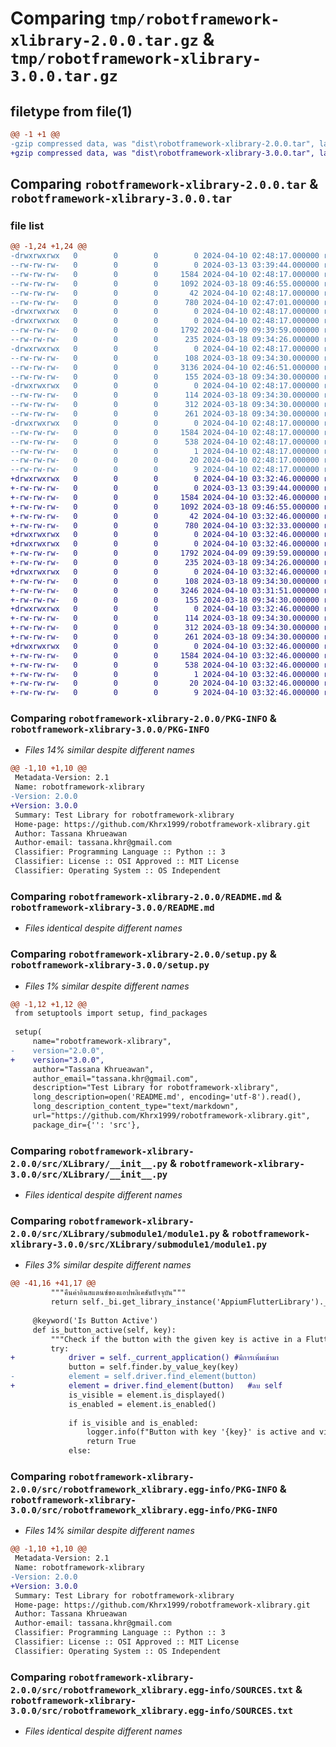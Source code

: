 # Comparing `tmp/robotframework-xlibrary-2.0.0.tar.gz` & `tmp/robotframework-xlibrary-3.0.0.tar.gz`

## filetype from file(1)

```diff
@@ -1 +1 @@
-gzip compressed data, was "dist\robotframework-xlibrary-2.0.0.tar", last modified: Wed Apr 10 02:48:17 2024, max compression
+gzip compressed data, was "dist\robotframework-xlibrary-3.0.0.tar", last modified: Wed Apr 10 03:32:46 2024, max compression
```

## Comparing `robotframework-xlibrary-2.0.0.tar` & `robotframework-xlibrary-3.0.0.tar`

### file list

```diff
@@ -1,24 +1,24 @@
-drwxrwxrwx   0        0        0        0 2024-04-10 02:48:17.000000 robotframework-xlibrary-2.0.0/
--rw-rw-rw-   0        0        0        0 2024-03-13 03:39:44.000000 robotframework-xlibrary-2.0.0/LICENSE
--rw-rw-rw-   0        0        0     1584 2024-04-10 02:48:17.000000 robotframework-xlibrary-2.0.0/PKG-INFO
--rw-rw-rw-   0        0        0     1092 2024-03-18 09:46:55.000000 robotframework-xlibrary-2.0.0/README.md
--rw-rw-rw-   0        0        0       42 2024-04-10 02:48:17.000000 robotframework-xlibrary-2.0.0/setup.cfg
--rw-rw-rw-   0        0        0      780 2024-04-10 02:47:01.000000 robotframework-xlibrary-2.0.0/setup.py
-drwxrwxrwx   0        0        0        0 2024-04-10 02:48:17.000000 robotframework-xlibrary-2.0.0/src/
-drwxrwxrwx   0        0        0        0 2024-04-10 02:48:17.000000 robotframework-xlibrary-2.0.0/src/XLibrary/
--rw-rw-rw-   0        0        0     1792 2024-04-09 09:39:59.000000 robotframework-xlibrary-2.0.0/src/XLibrary/__init__.py
--rw-rw-rw-   0        0        0      235 2024-03-18 09:34:26.000000 robotframework-xlibrary-2.0.0/src/XLibrary/main.py
-drwxrwxrwx   0        0        0        0 2024-04-10 02:48:17.000000 robotframework-xlibrary-2.0.0/src/XLibrary/submodule1/
--rw-rw-rw-   0        0        0      108 2024-03-18 09:34:30.000000 robotframework-xlibrary-2.0.0/src/XLibrary/submodule1/__init__.py
--rw-rw-rw-   0        0        0     3136 2024-04-10 02:46:51.000000 robotframework-xlibrary-2.0.0/src/XLibrary/submodule1/module1.py
--rw-rw-rw-   0        0        0      155 2024-03-18 09:34:30.000000 robotframework-xlibrary-2.0.0/src/XLibrary/submodule1/module2.py
-drwxrwxrwx   0        0        0        0 2024-04-10 02:48:17.000000 robotframework-xlibrary-2.0.0/src/XLibrary/submodule2/
--rw-rw-rw-   0        0        0      114 2024-03-18 09:34:30.000000 robotframework-xlibrary-2.0.0/src/XLibrary/submodule2/__init__.py
--rw-rw-rw-   0        0        0      312 2024-03-18 09:34:30.000000 robotframework-xlibrary-2.0.0/src/XLibrary/submodule2/module1.py
--rw-rw-rw-   0        0        0      261 2024-03-18 09:34:30.000000 robotframework-xlibrary-2.0.0/src/XLibrary/submodule2/module2.py
-drwxrwxrwx   0        0        0        0 2024-04-10 02:48:17.000000 robotframework-xlibrary-2.0.0/src/robotframework_xlibrary.egg-info/
--rw-rw-rw-   0        0        0     1584 2024-04-10 02:48:17.000000 robotframework-xlibrary-2.0.0/src/robotframework_xlibrary.egg-info/PKG-INFO
--rw-rw-rw-   0        0        0      538 2024-04-10 02:48:17.000000 robotframework-xlibrary-2.0.0/src/robotframework_xlibrary.egg-info/SOURCES.txt
--rw-rw-rw-   0        0        0        1 2024-04-10 02:48:17.000000 robotframework-xlibrary-2.0.0/src/robotframework_xlibrary.egg-info/dependency_links.txt
--rw-rw-rw-   0        0        0       20 2024-04-10 02:48:17.000000 robotframework-xlibrary-2.0.0/src/robotframework_xlibrary.egg-info/requires.txt
--rw-rw-rw-   0        0        0        9 2024-04-10 02:48:17.000000 robotframework-xlibrary-2.0.0/src/robotframework_xlibrary.egg-info/top_level.txt
+drwxrwxrwx   0        0        0        0 2024-04-10 03:32:46.000000 robotframework-xlibrary-3.0.0/
+-rw-rw-rw-   0        0        0        0 2024-03-13 03:39:44.000000 robotframework-xlibrary-3.0.0/LICENSE
+-rw-rw-rw-   0        0        0     1584 2024-04-10 03:32:46.000000 robotframework-xlibrary-3.0.0/PKG-INFO
+-rw-rw-rw-   0        0        0     1092 2024-03-18 09:46:55.000000 robotframework-xlibrary-3.0.0/README.md
+-rw-rw-rw-   0        0        0       42 2024-04-10 03:32:46.000000 robotframework-xlibrary-3.0.0/setup.cfg
+-rw-rw-rw-   0        0        0      780 2024-04-10 03:32:33.000000 robotframework-xlibrary-3.0.0/setup.py
+drwxrwxrwx   0        0        0        0 2024-04-10 03:32:46.000000 robotframework-xlibrary-3.0.0/src/
+drwxrwxrwx   0        0        0        0 2024-04-10 03:32:46.000000 robotframework-xlibrary-3.0.0/src/XLibrary/
+-rw-rw-rw-   0        0        0     1792 2024-04-09 09:39:59.000000 robotframework-xlibrary-3.0.0/src/XLibrary/__init__.py
+-rw-rw-rw-   0        0        0      235 2024-03-18 09:34:26.000000 robotframework-xlibrary-3.0.0/src/XLibrary/main.py
+drwxrwxrwx   0        0        0        0 2024-04-10 03:32:46.000000 robotframework-xlibrary-3.0.0/src/XLibrary/submodule1/
+-rw-rw-rw-   0        0        0      108 2024-03-18 09:34:30.000000 robotframework-xlibrary-3.0.0/src/XLibrary/submodule1/__init__.py
+-rw-rw-rw-   0        0        0     3246 2024-04-10 03:31:51.000000 robotframework-xlibrary-3.0.0/src/XLibrary/submodule1/module1.py
+-rw-rw-rw-   0        0        0      155 2024-03-18 09:34:30.000000 robotframework-xlibrary-3.0.0/src/XLibrary/submodule1/module2.py
+drwxrwxrwx   0        0        0        0 2024-04-10 03:32:46.000000 robotframework-xlibrary-3.0.0/src/XLibrary/submodule2/
+-rw-rw-rw-   0        0        0      114 2024-03-18 09:34:30.000000 robotframework-xlibrary-3.0.0/src/XLibrary/submodule2/__init__.py
+-rw-rw-rw-   0        0        0      312 2024-03-18 09:34:30.000000 robotframework-xlibrary-3.0.0/src/XLibrary/submodule2/module1.py
+-rw-rw-rw-   0        0        0      261 2024-03-18 09:34:30.000000 robotframework-xlibrary-3.0.0/src/XLibrary/submodule2/module2.py
+drwxrwxrwx   0        0        0        0 2024-04-10 03:32:46.000000 robotframework-xlibrary-3.0.0/src/robotframework_xlibrary.egg-info/
+-rw-rw-rw-   0        0        0     1584 2024-04-10 03:32:46.000000 robotframework-xlibrary-3.0.0/src/robotframework_xlibrary.egg-info/PKG-INFO
+-rw-rw-rw-   0        0        0      538 2024-04-10 03:32:46.000000 robotframework-xlibrary-3.0.0/src/robotframework_xlibrary.egg-info/SOURCES.txt
+-rw-rw-rw-   0        0        0        1 2024-04-10 03:32:46.000000 robotframework-xlibrary-3.0.0/src/robotframework_xlibrary.egg-info/dependency_links.txt
+-rw-rw-rw-   0        0        0       20 2024-04-10 03:32:46.000000 robotframework-xlibrary-3.0.0/src/robotframework_xlibrary.egg-info/requires.txt
+-rw-rw-rw-   0        0        0        9 2024-04-10 03:32:46.000000 robotframework-xlibrary-3.0.0/src/robotframework_xlibrary.egg-info/top_level.txt
```

### Comparing `robotframework-xlibrary-2.0.0/PKG-INFO` & `robotframework-xlibrary-3.0.0/PKG-INFO`

 * *Files 14% similar despite different names*

```diff
@@ -1,10 +1,10 @@
 Metadata-Version: 2.1
 Name: robotframework-xlibrary
-Version: 2.0.0
+Version: 3.0.0
 Summary: Test Library for robotframework-xlibrary
 Home-page: https://github.com/Khrx1999/robotframework-xlibrary.git
 Author: Tassana Khrueawan
 Author-email: tassana.khr@gmail.com
 Classifier: Programming Language :: Python :: 3
 Classifier: License :: OSI Approved :: MIT License
 Classifier: Operating System :: OS Independent
```

### Comparing `robotframework-xlibrary-2.0.0/README.md` & `robotframework-xlibrary-3.0.0/README.md`

 * *Files identical despite different names*

### Comparing `robotframework-xlibrary-2.0.0/setup.py` & `robotframework-xlibrary-3.0.0/setup.py`

 * *Files 1% similar despite different names*

```diff
@@ -1,12 +1,12 @@
 from setuptools import setup, find_packages
 
 setup(
     name="robotframework-xlibrary",
-    version="2.0.0",
+    version="3.0.0",
     author="Tassana Khrueawan",
     author_email="tassana.khr@gmail.com",
     description="Test Library for robotframework-xlibrary",
     long_description=open('README.md', encoding='utf-8').read(),
     long_description_content_type="text/markdown",
     url="https://github.com/Khrx1999/robotframework-xlibrary.git",
     package_dir={'': 'src'},
```

### Comparing `robotframework-xlibrary-2.0.0/src/XLibrary/__init__.py` & `robotframework-xlibrary-3.0.0/src/XLibrary/__init__.py`

 * *Files identical despite different names*

### Comparing `robotframework-xlibrary-2.0.0/src/XLibrary/submodule1/module1.py` & `robotframework-xlibrary-3.0.0/src/XLibrary/submodule1/module1.py`

 * *Files 3% similar despite different names*

```diff
@@ -41,16 +41,17 @@
         """คืนค่าอินสแตนซ์ของแอปพลิเคชันปัจจุบัน"""
         return self._bi.get_library_instance('AppiumFlutterLibrary')._current_application()
 
     @keyword('Is Button Active')
     def is_button_active(self, key):
         """Check if the button with the given key is active in a Flutter application."""
         try:
+            driver = self._current_application() #มีการเพิ่มเข้ามา
             button = self.finder.by_value_key(key)
-            element = self.driver.find_element(button)
+            element = driver.find_element(button)   #ลบ self
             is_visible = element.is_displayed()
             is_enabled = element.is_enabled()
 
             if is_visible and is_enabled:
                 logger.info(f"Button with key '{key}' is active and visible.")
                 return True
             else:
```

### Comparing `robotframework-xlibrary-2.0.0/src/robotframework_xlibrary.egg-info/PKG-INFO` & `robotframework-xlibrary-3.0.0/src/robotframework_xlibrary.egg-info/PKG-INFO`

 * *Files 14% similar despite different names*

```diff
@@ -1,10 +1,10 @@
 Metadata-Version: 2.1
 Name: robotframework-xlibrary
-Version: 2.0.0
+Version: 3.0.0
 Summary: Test Library for robotframework-xlibrary
 Home-page: https://github.com/Khrx1999/robotframework-xlibrary.git
 Author: Tassana Khrueawan
 Author-email: tassana.khr@gmail.com
 Classifier: Programming Language :: Python :: 3
 Classifier: License :: OSI Approved :: MIT License
 Classifier: Operating System :: OS Independent
```

### Comparing `robotframework-xlibrary-2.0.0/src/robotframework_xlibrary.egg-info/SOURCES.txt` & `robotframework-xlibrary-3.0.0/src/robotframework_xlibrary.egg-info/SOURCES.txt`

 * *Files identical despite different names*

